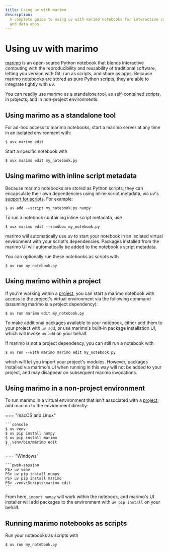 ```yaml
---
title: Using uv with marimo
description:
  A complete guide to using uv with marimo notebooks for interactive computing, script execution,
  and data apps.
---
```


# Using uv with marimo

[marimo](https://github.com/marimo-team/marimo) is an open-source Python notebook that blends
interactive computing with the reproducibility and reusability of traditional software, letting you
version with Git, run as scripts, and share as apps. Because marimo notebooks are stored as pure
Python scripts, they are able to integrate tightly with uv.

You can readily use marimo as a standalone tool, as self-contained scripts, in
projects, and in non-project environments.

## Using marimo as a standalone tool

For ad-hoc access to marimo notebooks, start a marimo server at any time in an isolated environment
with:

```console
$ uvx marimo edit
```

Start a specific notebook with

```console
$ uvx marimo edit my_notebook.py
```

## Using marimo with inline script metadata

Because marimo notebooks are stored as Python scripts, they can encapsulate their own dependencies
using inline script metadata, via uv's [support for scripts](../../guides/scripts.md). For example:

```console
$ uv add --script my_notebook.py numpy
```

To run a notebook containing inline script metadata, use

```console
$ uvx marimo edit --sandbox my_notebook.py
```

marimo will automatically use uv to start your notebook in an isolated virtual environment with
your script's dependencies. Packages installed from the marimo UI will automatically be added to the
notebook's script metadata.

You can optionally run these notebooks as scripts with

```console
$ uv run my_notebook.py
```

## Using marimo within a project

If you're working within a [project](../../concepts/projects/index.md), you can start a marimo
notebook with access to the project's virtual environment via the following command (assuming marimo
is a project dependency):

```console
$ uv run marimo edit my_notebook.py
```

To make additional packages available to your notebook, either add them to your project with
`uv add`, or use marimo's built-in package installation UI, which will invoke `uv add` on your
behalf.

If marimo is not a project dependency, you can still run a notebook with

```console
$ uv run --with marimo marimo edit my_notebook.py
```

which will let you import your project's modules. However, packages installed via marimo's UI when
running in this way will not be added to your project, and may disappear on subsequent marimo
invocations.

## Using marimo in a non-project environment

To run marimo in a virtual environment that isn't associated with a
[project](../../concepts/projects/index.md), add marimo to the environment directly:

=== "macOS and Linux"

    ```console
    $ uv venv
    $ uv pip install numpy
    $ uv pip install marimo
    $ .venv/bin/marimo edit
    ```

=== "Windows"

    ```pwsh-session
    PS> uv venv
    PS> uv pip install numpy
    PS> uv pip install marimo
    PS> .venv\Scripts\marimo edit
    ```

From here, `import numpy` will work within the notebook, and marimo's UI installer will add packages
to the environment with `uv pip install` on your behalf.

## Running marimo notebooks as scripts

Run your notebooks as scripts with

```console
$ uv run my_notebook.py
```
